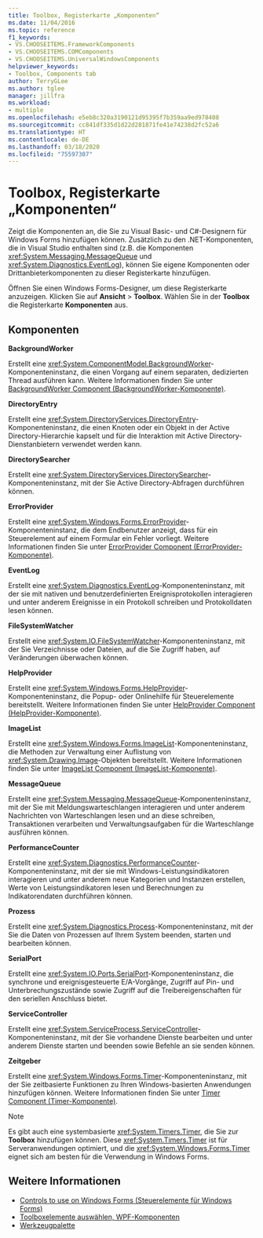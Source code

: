 ```yaml
---
title: Toolbox, Registerkarte „Komponenten“
ms.date: 11/04/2016
ms.topic: reference
f1_keywords:
- VS.CHOOSEITEMS.FrameworkComponents
- VS.CHOOSEITEMS.COMComponents
- VS.CHOOSEITEMS.UniversalWindowsComponents
helpviewer_keywords:
- Toolbox, Components tab
author: TerryGLee
ms.author: tglee
manager: jillfra
ms.workload:
- multiple
ms.openlocfilehash: e5eb8c320a3190121d95395f7b359aa9ed978408
ms.sourcegitcommit: cc841df335d1d22d281871fe41e74238d2fc52a6
ms.translationtype: HT
ms.contentlocale: de-DE
ms.lasthandoff: 03/18/2020
ms.locfileid: "75597307"
---
```

# <a name="toolbox-components-tab"></a>Toolbox, Registerkarte „Komponenten“

Zeigt die Komponenten an, die Sie zu Visual Basic- und C#-Designern für Windows Forms hinzufügen können. Zusätzlich zu den .NET-Komponenten, die in Visual Studio enthalten sind (z.B. die Komponenten <xref:System.Messaging.MessageQueue> und <xref:System.Diagnostics.EventLog>), können Sie eigene Komponenten oder Drittanbieterkomponenten zu dieser Registerkarte hinzufügen.

Öffnen Sie einen Windows Forms-Designer, um diese Registerkarte anzuzeigen. Klicken Sie auf **Ansicht** > **Toolbox**. Wählen Sie in der **Toolbox** die Registerkarte **Komponenten** aus.

## <a name="components"></a>Komponenten

**BackgroundWorker**

Erstellt eine <xref:System.ComponentModel.BackgroundWorker>-Komponenteninstanz, die einen Vorgang auf einem separaten, dedizierten Thread ausführen kann. Weitere Informationen finden Sie unter [BackgroundWorker Component (BackgroundWorker-Komponente)](/dotnet/framework/winforms/controls/backgroundworker-component).

**DirectoryEntry**

Erstellt eine <xref:System.DirectoryServices.DirectoryEntry>-Komponenteninstanz, die einen Knoten oder ein Objekt in der Active Directory-Hierarchie kapselt und für die Interaktion mit Active Directory-Dienstanbietern verwendet werden kann.

**DirectorySearcher**

Erstellt eine <xref:System.DirectoryServices.DirectorySearcher>-Komponenteninstanz, mit der Sie Active Directory-Abfragen durchführen können.

**ErrorProvider**

Erstellt eine <xref:System.Windows.Forms.ErrorProvider>-Komponenteninstanz, die dem Endbenutzer anzeigt, dass für ein Steuerelement auf einem Formular ein Fehler vorliegt. Weitere Informationen finden Sie unter [ErrorProvider Component (ErrorProvider-Komponente)](/dotnet/framework/winforms/controls/errorprovider-component-windows-forms).

**EventLog**

Erstellt eine <xref:System.Diagnostics.EventLog>-Komponenteninstanz, mit der sie mit nativen und benutzerdefinierten Ereignisprotokollen interagieren und unter anderem Ereignisse in ein Protokoll schreiben und Protokolldaten lesen können.

**FileSystemWatcher**

Erstellt eine <xref:System.IO.FileSystemWatcher>-Komponenteninstanz, mit der Sie Verzeichnisse oder Dateien, auf die Sie Zugriff haben, auf Veränderungen überwachen können.

**HelpProvider**

Erstellt eine <xref:System.Windows.Forms.HelpProvider>-Komponenteninstanz, die Popup- oder Onlinehilfe für Steuerelemente bereitstellt. Weitere Informationen finden Sie unter [HelpProvider Component (HelpProvider-Komponente)](/dotnet/framework/winforms/controls/helpprovider-component-windows-forms).

**ImageList**

Erstellt eine <xref:System.Windows.Forms.ImageList>-Komponenteninstanz, die Methoden zur Verwaltung einer Auflistung von <xref:System.Drawing.Image>-Objekten bereitstellt. Weitere Informationen finden Sie unter [ImageList Component (ImageList-Komponente)](/dotnet/framework/winforms/controls/imagelist-component-windows-forms).

**MessageQueue**

Erstellt eine <xref:System.Messaging.MessageQueue>-Komponenteninstanz, mit der Sie mit Meldungswarteschlangen interagieren und unter anderem Nachrichten von Warteschlangen lesen und an diese schreiben, Transaktionen verarbeiten und Verwaltungsaufgaben für die Warteschlange ausführen können.

**PerformanceCounter**

Erstellt eine <xref:System.Diagnostics.PerformanceCounter>-Komponenteninstanz, mit der sie mit Windows-Leistungsindikatoren interagieren und unter anderem neue Kategorien und Instanzen erstellen, Werte von Leistungsindikatoren lesen und Berechnungen zu Indikatorendaten durchführen können.

**Prozess**

Erstellt eine <xref:System.Diagnostics.Process>-Komponenteninstanz, mit der Sie die Daten von Prozessen auf Ihrem System beenden, starten und bearbeiten können.

**SerialPort**

Erstellt eine <xref:System.IO.Ports.SerialPort>-Komponenteninstanz, die synchrone und ereignisgesteuerte E/A-Vorgänge, Zugriff auf Pin- und Unterbrechungszustände sowie Zugriff auf die Treibereigenschaften für den seriellen Anschluss bietet.

**ServiceController**

Erstellt eine <xref:System.ServiceProcess.ServiceController>-Komponenteninstanz, mit der Sie vorhandene Dienste bearbeiten und unter anderem Dienste starten und beenden sowie Befehle an sie senden können.

**Zeitgeber**

Erstellt eine <xref:System.Windows.Forms.Timer>-Komponenteninstanz, mit der Sie zeitbasierte Funktionen zu Ihren Windows-basierten Anwendungen hinzufügen können. Weitere Informationen finden Sie unter [Timer Component (Timer-Komponente)](/dotnet/framework/winforms/controls/timer-component-windows-forms).

> [!NOTE]
> Es gibt auch eine systembasierte <xref:System.Timers.Timer>, die Sie zur **Toolbox** hinzufügen können. Diese <xref:System.Timers.Timer> ist für Serveranwendungen optimiert, und die <xref:System.Windows.Forms.Timer> eignet sich am besten für die Verwendung in Windows Forms.

## <a name="see-also"></a>Weitere Informationen

- [Controls to use on Windows Forms (Steuerelemente für Windows Forms)](/dotnet/framework/winforms/controls/controls-to-use-on-windows-forms)
- [Toolboxelemente auswählen, WPF-Komponenten](choose-toolbox-items-wpf-components.md)
- [Werkzeugpalette](../../ide/reference/toolbox.md)

